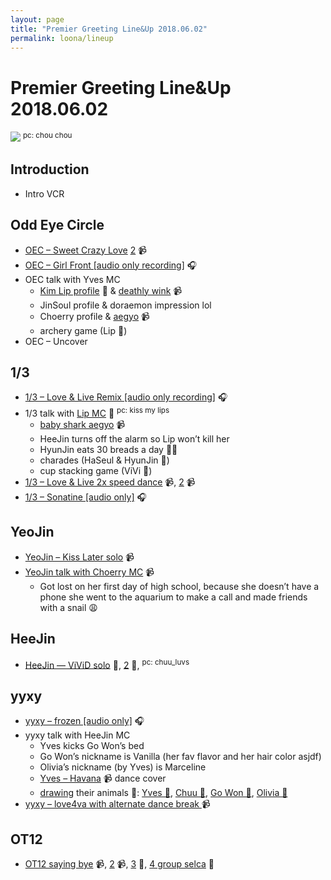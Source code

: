 ```yaml
---
layout: page
title: "Premier Greeting Line&Up 2018.06.02"
permalink: loona/lineup
---
```


# Premier Greeting Line&Up 2018.06.02

![](https://i.imgur.com/DbcvyBa.jpg)
<sup>pc: chou chou</sup>

## Introduction
* Intro VCR

## Odd Eye Circle
* [OEC – Sweet Crazy Love](https://streamable.com/vvrs1) [2]( https://streamable.com/ltq4p) 📹
* [OEC – Girl Front [audio only recording]](https://streamable.com/cqcms) 🎧
* OEC talk with Yves MC
   * [Kim Lip profile](https://i.imgur.com/NHm65pn.jpg) 📸 & [deathly wink](https://streamable.com/aasvd) 📹
   * JinSoul profile & doraemon impression lol
   * Choerry profile & [aegyo](https://streamable.com/kjm4n) 📹
   * archery game (Lip 🏅)
* OEC – Uncover

## 1/3
* [1/3 – Love & Live Remix [audio only recording]](https://streamable.com/mlqko) 🎧
* 1/3 talk with [Lip MC](https://i.imgur.com/jt74gX2.jpg) 📸 <sup>pc: kiss my lips</sup>
   * [baby shark aegyo](https://streamable.com/1vyqp) 📹
   * HeeJin turns off the alarm so Lip won’t kill her
   * HyunJin eats 30 breads a day 🥖🐍
   * charades (HaSeul & HyunJin 🏅)
   * cup stacking game (ViVi 🏅)
* [1/3 – Love & Live 2x speed dance](https://streamable.com/xv1je) 📹, [2](https://streamable.com/v0f1t) 📹
* [1/3 – Sonatine [audio only]](https://streamable.com/cc8in) 🎧

## YeoJin
* [YeoJin – Kiss Later solo](https://streamable.com/lem8j) 📹
* [YeoJin talk with Choerry MC](https://streamable.com/feq33) 📹
   * Got lost on her first day of high school, because she doesn’t have a phone she went to the aquarium to make a call and made friends with a snail 😩

## HeeJin
* [HeeJin — ViViD solo](https://i.imgur.com/Jh3PBZe.jpg) 📸, [2](https://i.imgur.com/8lbnbJr.jpg) 📸, <sup>pc: chuu_luvs</sup>

## yyxy
* [yyxy – frozen [audio only]](https://streamable.com/fdugy) 🎧
* yyxy talk with HeeJin MC
   * Yves kicks Go Won’s bed
   * Go Won’s nickname is Vanilla (her fav flavor and her hair color asjdf)
   * Olivia’s nickname (by Yves) is Marceline
   * [Yves – Havana](https://streamable.com/vpbwh) 📹  dance cover
   * [drawing](https://i.imgur.com/gjC2neL.jpg) their animals 📸: [Yves 🦆](https://i.imgur.com/JcyjUkr.jpg), [Chuu 🐧](https://i.imgur.com/v7AcThB.jpg), [Go Won 🦋](https://i.imgur.com/jh2nDvP.jpg), [Olivia 🐺](https://i.imgur.com/Y6aY5xH.jpg)
* [yyxy – love4va with alternate dance break ](https://streamable.com/4asu) 📹

## OT12
* [OT12 saying bye](https://streamable.com/r8fm6) 📹, [2](https://streamable.com/ffkxk) 📹, [3](https://i.imgur.com/cy73utj.jpg) 📸, [4 group selca](https://i.imgur.com/Bl2wPoO.jpg) 📸
